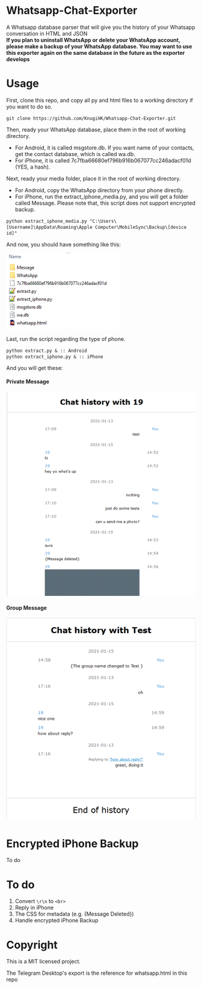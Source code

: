 # Whatsapp-Chat-Exporter
A Whatsapp database parser that will give you the history of your Whatsapp conversation in HTML and JSON  
**If you plan to uninstall WhatsApp or delete your WhatsApp account, please make a backup of your WhatsApp database. You may want to use this exporter again on the same database in the future as the exporter develops**

# Usage
First, clone this repo, and copy all py and html files to a working directory if you want to do so.
```shell
git clone https://github.com/KnugiHK/Whatsapp-Chat-Exporter.git
```
Then, ready your WhatsApp database, place them in the root of working directory.
* For Android, it is called msgstore.db. If you want name of your contacts, get the contact database, which is called wa.db.
* For iPhone, it is called 7c7fba66680ef796b916b067077cc246adacf01d (YES, a hash).

Next, ready your media folder, place it in the root of working directory.
* For Android, copy the WhatsApp directory from your phone directly.
* For iPhone, run the extract_iphone_media.py, and you will get a folder called Message. Please note that, this script does not support encrypted backup.
```
python extract_iphone_media.py "C:\Users\[Username]\AppData\Roaming\Apple Computer\MobileSync\Backup\[device id]"
```
And now, you should have something like this:

![Folder structure](structure.png)

Last, run the script regarding the type of phone.
```
python extract.py & :: Android
python extract_iphone.py & :: iPhone
```
And you will get these:
#### Private Message
![Private Message](pm.png)

#### Group Message
![Group Message](group.png)

# Encrypted iPhone Backup
To do

# To do
1. Convert ```\r\n``` to ```<br>```
2. Reply in iPhone
3. The CSS for metadata (e.g. {Message Deleted})
4. Handle encrypted iPhone Backup

# Copyright
This is a MIT licensed project.

The Telegram Desktop's export is the reference for whatsapp.html in this repo
